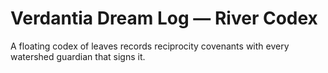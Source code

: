 # Verdantia Dream Log — River Codex

A floating codex of leaves records reciprocity covenants with every watershed guardian that signs it.
